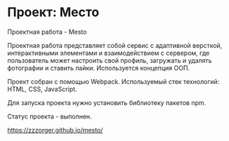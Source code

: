 # Проект: Место
Проектная работа - Mesto

Проектная работа представляет собой сервис с адаптивной версткой, интерактивными элементами и взаимодействием с сервером, где пользователь может настроить свой профиль, загружать и удалять фотографии и ставить лайки. Используется концепция ООП.

Проект собран с помощью Webpack.
Используемый стек технологий: HTML, CSS, JavaScript.

Для запуска проекта нужно установить библиотеку пакетов npm.

Статус проекта - выполнен.

https://zzzorger.github.io/mesto/
